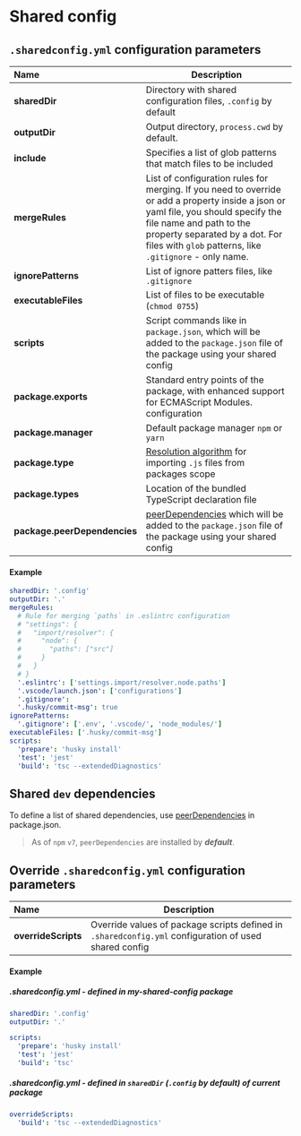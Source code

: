 # Shared config

## `.sharedconfig.yml` configuration parameters

| Name                         | Description                                                                                                                                                                                                                                                 |
| :--------------------------- | ----------------------------------------------------------------------------------------------------------------------------------------------------------------------------------------------------------------------------------------------------------- |
| **sharedDir**                | Directory with shared configuration files, `.config` by default                                                                                                                                                                                             |
| **outputDir**                | Output directory, `process.cwd` by default.                                                                                                                                                                                                                 |
| **include**                  | Specifies a list of glob patterns that match files to be included                                                                                                                                                                                           |
| **mergeRules**               | List of configuration rules for merging. If you need to override or add a property inside a json or yaml file, you should specify the file name and path to the property separated by a dot. For files with `glob` patterns, like `.gitignore` - only name. |
| **ignorePatterns**           | List of ignore patters files, like `.gitignore`                                                                                                                                                                                                             |
| **executableFiles**          | List of files to be executable (`chmod 0755`)                                                                                                                                                                                                               |
| **scripts**                  | Script commands like in `package.json`, which will be added to the `package.json` file of the package using your shared config                                                                                                                              |
| **package.exports**          | Standard entry points of the package, with enhanced support for ECMAScript Modules. configuration                                                                                                                                                           |
| **package.manager**          | Default package manager `npm` or `yarn`                                                                                                                                                                                                                     |
| **package.type**             | [Resolution algorithm](https://nodejs.org/api/esm.html#esm_package_json_type_field) for importing `.js` files from packages scope                                                                                                                           |
| **package.types**            | Location of the bundled TypeScript declaration file                                                                                                                                                                                                         |
| **package.peerDependencies** | [peerDependencies](https://docs.npmjs.com/cli/v9/configuring-npm/package-json#peerdependencies) which will be added to the `package.json` file of the package using your shared config                                                                      |

#### Example

```yaml
sharedDir: '.config'
outputDir: '.'
mergeRules:
  # Rule for merging `paths` in .eslintrc configuration
  # "settings": {
  #   "import/resolver": {
  #     "node": {
  #       "paths": ["src"]
  #     }
  #   }
  # }
  '.eslintrc': ['settings.import/resolver.node.paths']
  '.vscode/launch.json': ['configurations']
  '.gitignore':
  '.husky/commit-msg': true
ignorePatterns:
  '.gitignore': ['.env', '.vscode/', 'node_modules/']
executableFiles: ['.husky/commit-msg']
scripts:
  'prepare': 'husky install'
  'test': 'jest'
  'build': 'tsc --extendedDiagnostics'
```

## Shared `dev` dependencies

To define a list of shared dependencies, use [peerDependencies](https://docs.npmjs.com/cli/v9/configuring-npm/package-json#peerdependencies) in package.json.

> As of `npm` `v7`, `peerDependencies` are installed by **_default_**.

## Override `.sharedconfig.yml` configuration parameters

| Name                | Description                                                                                           |
| :------------------ | ----------------------------------------------------------------------------------------------------- |
| **overrideScripts** | Override values of package scripts defined in `.sharedconfig.yml` configuration of used shared config |

#### Example

##### .sharedconfig.yml - defined in my-shared-config package

```yaml
sharedDir: '.config'
outputDir: '.'

scripts:
  'prepare': 'husky install'
  'test': 'jest'
  'build': 'tsc'
```

##### .sharedconfig.yml - defined in `sharedDir` (`.config` by default) of current package

```yaml
overrideScripts:
  'build': 'tsc --extendedDiagnostics'
```
